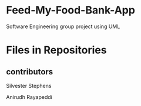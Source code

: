# Feed-My-Food-Bank-App
Software Engineering group project using UML



# Files in Repositories




## contributors 

Silvester Stephens

Anirudh Rayapeddi
